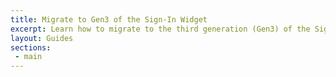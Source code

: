 ```yaml
---
title: Migrate to Gen3 of the Sign-In Widget
excerpt: Learn how to migrate to the third generation (Gen3) of the Sign-In Widget.
layout: Guides
sections:
 - main
---
```

